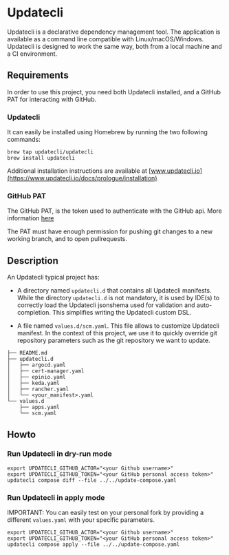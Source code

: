 # Updatecli

Updatecli is a declarative dependency management tool. The application is available as a command line compatible with Linux/macOS/Windows. Updatecli is designed to work the same way, both from a local machine and a CI environment.

## Requirements

In order to use this project, you need both Updatecli installed, and a GitHub PAT for interacting with GitHub.

### Updatecli
It can easily be installed using Homebrew by running the two following commands:

```
brew tap updatecli/updatecli
brew install updatecli
```

Additional installation instructions are available at [www.updatecli.io](https://www.updatecli.io/docs/prologue/installation)

### GitHub PAT

The GitHub PAT, is the token used to authenticate with the GitHub api. More information [here](https://docs.github.com/en/authentication/keeping-your-account-and-data-secure/creating-a-personal-access-token)

The PAT must have enough permission for pushing git changes to a new working branch, and to open pullrequests.

## Description

An Updatecli typical project has:

* A directory named `updatecli.d` that contains all Updatecli manifests. While the directory `updatecli.d` is not mandatory, it is used by IDE(s) to correctly load the Updatecli jsonshema used for validation and auto-completion. This simplifies writing the Updatecli custom DSL.

* A file named `values.d/scm.yaml`. This file allows to customize Updatecli manifest. In the context of this project, we use it to quickly override git repository parameters such as the git repository we want to update.

```
├── README.md
├── updatecli.d
│   ├── argocd.yaml
│   ├── cert-manager.yaml
│   ├── epinio.yaml
│   ├── keda.yaml
│   ├── rancher.yaml
│   └── <your_manifest>.yaml
└── values.d
    ├── apps.yaml
    └── scm.yaml
```

## Howto

### Run Updatecli in dry-run mode

```
export UPDATECLI_GITHUB_ACTOR="<your Github username>"
export UPDATECLI_GITHUB_TOKEN="<your GitHub personal access token>"
updatecli compose diff --file ../../update-compose.yaml
```

### Run Updatecli in apply mode

IMPORTANT: You can easily test on your personal fork by providing a different `values.yaml` with your specific parameters.

```
export UPDATECLI_GITHUB_ACTOR="<your Github username>"
export UPDATECLI_GITHUB_TOKEN="<your GitHub personal access token>"
updatecli compose apply --file ../../update-compose.yaml
```

